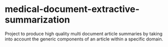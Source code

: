 # medical-document-extractive-summarization
Project to produce high quality multi document article summaries by taking into account the generic components of an article within a specific domain.
